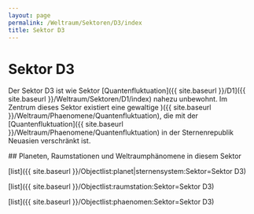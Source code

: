 ```yaml
---
layout: page
permalink: /Weltraum/Sektoren/D3/index
title: Sektor D3
---
```



# Sektor D3


Der Sektor D3 ist wie Sektor [Quantenfluktuation]({{ site.baseurl }}/D1]({{ site.baseurl }}/Weltraum/Sektoren/D1/index) nahezu unbewohnt. Im Zentrum dieses Sektor existiert eine gewaltige )({{ site.baseurl }}/Weltraum/Phaenomene/Quantenfluktuation), die mit der [Quantenfluktuation]({{ site.baseurl }}/Weltraum/Phaenomene/Quantenfluktuation) in der Sternenrepublik Neuasien verschränkt ist.

<div class="hinweis">
## Planeten, Raumstationen und Weltraumphänomene in diesem Sektor

[list]({{ site.baseurl }}/Objectlist:planet|sternensystem:Sektor=Sektor D3)

[list]({{ site.baseurl }}/Objectlist:raumstation:Sektor=Sektor D3)

[list]({{ site.baseurl }}/Objectlist:phaenomen:Sektor=Sektor D3)

</div>


